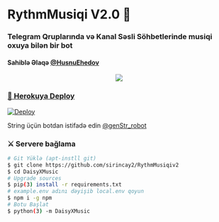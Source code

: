 <h1 align="centre">RythmMusiqi V2.0 🎵</h1>

### Telegram Qruplarında və Kanal Səsli Söhbetlerinde musiqi oxuya bilən bir bot
#### Sahiblə Əlaqə [@HusnuEhedov](t.me/husnuehedov)

<p align="center">
  <a href="https:t.me/bulmaca"><img src="https://telegra.ph/file/831231d8522f9a1c0d04d.jpg">
</p>


### 💜 Herokuya Deploy

[![Deploy](https://www.herokucdn.com/deploy/button.svg)](https://heroku.com/deploy?template=https://github.com/sirincay2/RythmMusiqiV2)

String üçün botdan istifadə edin [@genStr_robot](https://t.me/@genStr_robot)

### ⚔ Servere bağlama
```sh
# Git Yüklə (apt-instll git)
$ git clone https://github.com/sirincay2/RythmMusiqiv2
$ cd DaisyXMusic
# Upgrade sources
$ pip(3) install -r requirements.txt
# example.env adını dəyişib local.env qoyun
$ npm i -g npm
# Botu Başlat
$ python(3) -m DaisyXMusic
```

